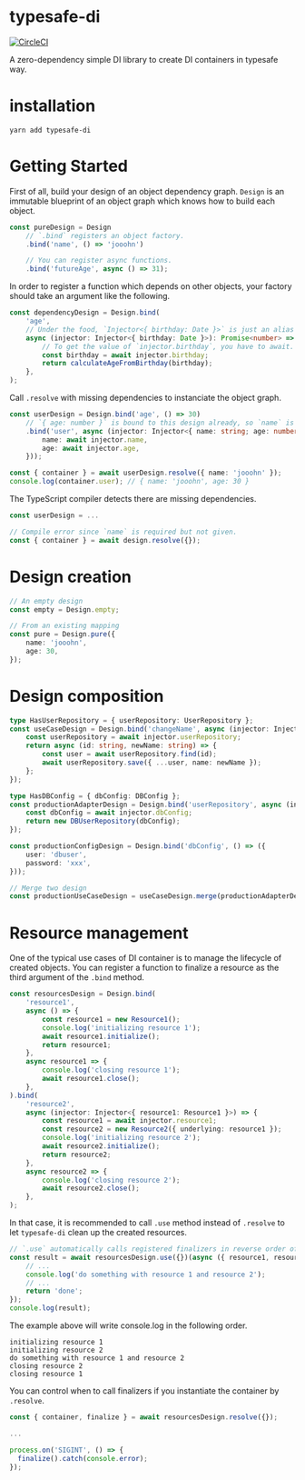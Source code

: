 # typesafe-di

[![CircleCI](https://circleci.com/gh/m3dev/typesafe-di.svg?style=svg)](https://circleci.com/gh/m3dev/typesafe-di)

A zero-dependency simple DI library to create DI containers in typesafe way.

# installation

```
yarn add typesafe-di
```

# Getting Started

First of all, build your design of an object dependency graph. `Design` is an immutable blueprint of an object graph which knows how to build each object.

```typescript
const pureDesign = Design
    // `.bind` registers an object factory.
    .bind('name', () => 'jooohn')

    // You can register async functions.
    .bind('futureAge', async () => 31);
```

In order to register a function which depends on other objects, your factory should take an argument like the following.

```typescript
const dependencyDesign = Design.bind(
    'age',
    // Under the food, `Injector<{ birthday: Date }>` is just an alias of `Injector<{ birthday: Promise<Date> }>`.
    async (injector: Injector<{ birthday: Date }>): Promise<number> => {
        // To get the value of `injector.birthday`, you have to await.
        const birthday = await injector.birthday;
        return calculateAgeFromBirthday(birthday);
    },
);
```

Call `.resolve` with missing dependencies to instanciate the object graph.

```typescript
const userDesign = Design.bind('age', () => 30)
    // `{ age: number }` is bound to this design already, so `name` is the only missing dependency.
    .bind('user', async (injector: Injector<{ name: string; age: number }>) => ({
        name: await injector.name,
        age: await injector.age,
    }));

const { container } = await userDesign.resolve({ name: 'jooohn' });
console.log(container.user); // { name: 'jooohn', age: 30 }
```

The TypeScript compiler detects there are missing dependencies.

```typescript
const userDesign = ...

// Compile error since `name` is required but not given.
const { container } = await design.resolve({});
```

# Design creation

```typescript
// An empty design
const empty = Design.empty;

// From an existing mapping
const pure = Design.pure({
    name: 'jooohn',
    age: 30,
});
```

# Design composition

```typescript
type HasUserRepository = { userRepository: UserRepository };
const useCaseDesign = Design.bind('changeName', async (injector: Injector<HasUserRepository>) => {
    const userRepository = await injector.userRepository;
    return async (id: string, newName: string) => {
        const user = await userRepository.find(id);
        await userRepository.save({ ...user, name: newName });
    };
});

type HasDBConfig = { dbConfig: DBConfig };
const productionAdapterDesign = Design.bind('userRepository', async (injector: Injector<HasDBConfig>) => {
    const dbConfig = await injector.dbConfig;
    return new DBUserRepository(dbConfig);
});

const productionConfigDesign = Design.bind('dbConfig', () => ({
    user: 'dbuser',
    password: 'xxx',
}));

// Merge two design
const productionUseCaseDesign = useCaseDesign.merge(productionAdapterDesign).merge(productionConfigDesign);
```

# Resource management

One of the typical use cases of DI container is to manage the lifecycle of created objects. You can register a function to finalize a resource as the third argument of the `.bind` method.

```typescript
const resourcesDesign = Design.bind(
    'resource1',
    async () => {
        const resource1 = new Resource1();
        console.log('initializing resource 1');
        await resource1.initialize();
        return resource1;
    },
    async resource1 => {
        console.log('closing resource 1');
        await resource1.close();
    },
).bind(
    'resource2',
    async (injector: Injector<{ resource1: Resource1 }>) => {
        const resource1 = await injector.resource1;
        const resource2 = new Resource2({ underlying: resource1 });
        console.log('initializing resource 2');
        await resource2.initialize();
        return resource2;
    },
    async resource2 => {
        console.log('closing resource 2');
        await resource2.close();
    },
);
```

In that case, it is recommended to call `.use` method instead of `.resolve` to let `typesafe-di` clean up the created resources.

```typescript
// `.use` automatically calls registered finalizers in reverse order of its creation.
const result = await resourcesDesign.use({})(async ({ resource1, resource2 }) => {
    // ...
    console.log('do something with resource 1 and resource 2');
    // ...
    return 'done';
});
console.log(result);
```

The example above will write console.log in the following order.

```
initializing resource 1
initializing resource 2
do something with resource 1 and resource 2
closing resource 2
closing resource 1
```

You can control when to call finalizers if you instantiate the container by `.resolve`.

```typescript
const { container, finalize } = await resourcesDesign.resolve({});

...

process.on('SIGINT', () => {
  finalize().catch(console.error);
});
```
